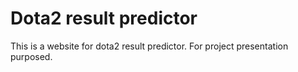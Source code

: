 # Dota2 result predictor

This is a website for dota2 result predictor. For project presentation purposed.
